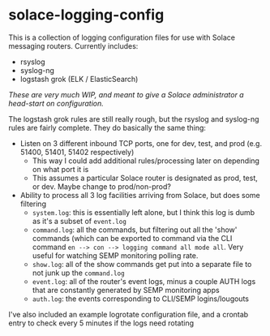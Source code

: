 # solace-logging-config

This is a collection of logging configuration files for use with Solace messaging routers.  Currently includes:

- rsyslog
- syslog-ng
- logstash grok (ELK / ElasticSearch)
 
_These are very much WIP, and meant to give a Solace administrator a head-start on configuration._

The logstash grok rules are still really rough, but the rsyslog and syslog-ng rules are fairly complete.
They do basically the same thing:

- Listen on 3 different inbound TCP ports, one for dev, test, and prod (e.g. 51400, 51401, 51402 respectively)
  - This way I could add additional rules/processing later on depending on what port it is
  - This assumes a particular Solace router is designated as prod, test, or dev.  Maybe change to prod/non-prod?
- Ability to process all 3 log facilities arriving from Solace, but does some filtering
  - `system.log`: this is essentially left alone, but I think this log is dumb as it's a subset of `event.log`
  - `command.log`: all the commands, but filtering out all the 'show' commands 
(which can be exported to command via the CLI command `en --> con --> logging command all mode all`.
Very useful for watching SEMP monitoring polling rate.
  - `show.log`: all of the show commands get put into a separate file to not junk up the `command.log`
  - `event.log`: all of the router's event logs, minus a couple AUTH logs that are constantly generated by SEMP monitoring apps
  - `auth.log`: the events corresponding to CLI/SEMP logins/lougouts



I've also included an example logrotate configuration file, and a crontab entry to check every 5 minutes if the logs need rotating

